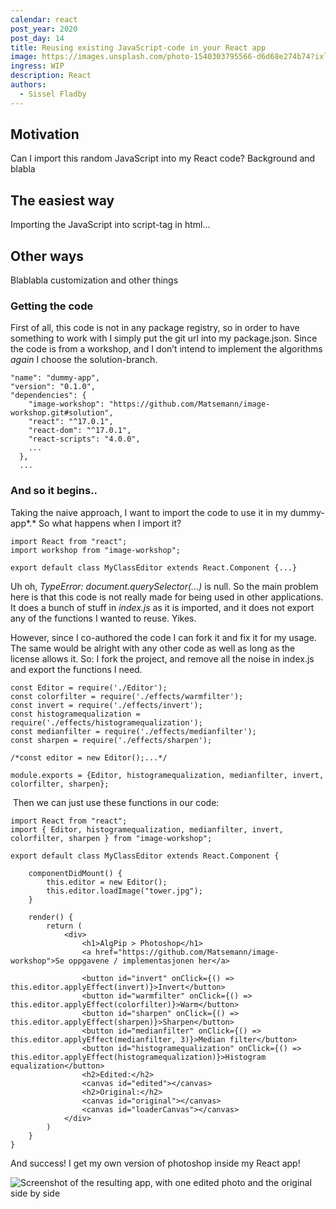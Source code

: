 ```yaml
---
calendar: react
post_year: 2020
post_day: 14
title: Reusing existing JavaScript-code in your React app
image: https://images.unsplash.com/photo-1540303795566-d6d68e274b74?ixlib=rb-1.2.1&ixid=eyJhcHBfaWQiOjEyMDd9&auto=format&fit=crop&w=3750&q=80
ingress: WIP
description: React
authors:
  - Sissel Fladby
---
```

## **Motivation**

Can I import this random JavaScript into my React code? Background and blabla

## **The easiest way**

Importing the JavaScript into script-tag in html...

## **Other ways**

Blablabla customization and other things

### Getting the code

First of all, this code is not in any package registry, so in order to have something to work with I simply put the git url into my package.json. Since the code is from a workshop, and I don’t intend to implement the algorithms *again* I choose the solution-branch.

```
"name": "dummy-app",
"version": "0.1.0",
"dependencies": {
    "image-workshop": "https://github.com/Matsemann/image-workshop.git#solution",
    "react": "^17.0.1",
    "react-dom": "^17.0.1",
    "react-scripts": "4.0.0",
    ...
  },
  ...
```

### And so it begins..

Taking the naive approach, I want to import the code to use it in my dummy-app*.* So what happens when I import it?

```
import React from "react";
import workshop from "image-workshop";

export default class MyClassEditor extends React.Component {...}
```

Uh oh, *TypeError: document.querySelector(...)* is null. So the main problem here is that this code is not really made for being used in other applications. It does a bunch of stuff in *index.js* as it is imported, and it does not export any of the functions I wanted to reuse. Yikes. 

However, since I co-authored the code I can fork it and fix it for my usage. The same would be alright with any other code as well as long as the license allows it. So: I fork the project, and remove all the noise in index.js and export the functions I need.

```
const Editor = require('./Editor');
const colorfilter = require('./effects/warmfilter');
const invert = require('./effects/invert');
const histogramequalization = require('./effects/histogramequalization');
const medianfilter = require('./effects/medianfilter');
const sharpen = require('./effects/sharpen');

/*const editor = new Editor();...*/

module.exports = {Editor, histogramequalization, medianfilter, invert, colorfilter, sharpen};
```

 Then we can just use these functions in our code:

```
import React from "react";
import { Editor, histogramequalization, medianfilter, invert, colorfilter, sharpen } from "image-workshop";

export default class MyClassEditor extends React.Component {

    componentDidMount() {
        this.editor = new Editor();
        this.editor.loadImage("tower.jpg");
    }

    render() {
        return (
            <div>
                <h1>AlgPip > Photoshop</h1>
                <a href="https://github.com/Matsemann/image-workshop">Se oppgavene / implementasjonen her</a>
        
                <button id="invert" onClick={() => this.editor.applyEffect(invert)}>Invert</button>
                <button id="warmfilter" onClick={() => this.editor.applyEffect(colorfilter)}>Warm</button>
                <button id="sharpen" onClick={() => this.editor.applyEffect(sharpen)}>Sharpen</button>
                <button id="medianfilter" onClick={() => this.editor.applyEffect(medianfilter, 3)}>Median filter</button>
                <button id="histogramequalization" onClick={() => this.editor.applyEffect(histogramequalization)}>Histogram equalization</button>
                <h2>Edited:</h2>
                <canvas id="edited"></canvas>
                <h2>Original:</h2>
                <canvas id="original"></canvas>
                <canvas id="loaderCanvas"></canvas>
            </div>
        )
    }
}
```

And success! I get my own version of photoshop inside my React app!

![Screenshot of the resulting app, with one edited photo and the original side by side](https://i.ibb.co/jwWZNxJ/Screenshot-from-2020-11-29-18-14-15.png)